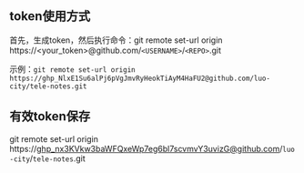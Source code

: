 ## token使用方式

首先，生成token，然后执行命令：git remote set-url origin  https://<your_token>@github.com/`<USERNAME>`/`<REPO>`.git

示例：`git remote set-url origin https://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@github.com/luo-city/tele-notes.git`

## 有效token保存

git remote set-url origin  https://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@github.com/`luo-city`/`tele-notes`.git
